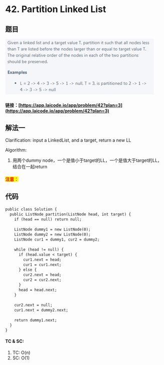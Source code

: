 # 42. Partition Linked List

## 题目

![](<../../.gitbook/assets/image (4) (1) (2) (1).png>)

#### 链接：[https://app.laicode.io/app/problem/42?plan=3](https://app.laicode.io/app/problem/42?plan=3)

## 解法一

Clarification: input a LinkedList, and a target, return a new LL

Algorithm:&#x20;

1. 用两个dummy node，一个是值小于target的LL，一个是值大于target的LL，结合在一起return

#### <mark style="color:red;">注意：</mark>

## 代码

```
public class Solution {
  public ListNode partition(ListNode head, int target) {
    if (head == null) return null;

    ListNode dummy1 = new ListNode(0);
    ListNode dummy2 = new ListNode(0);
    ListNode cur1 = dummy1, cur2 = dummy2;

    while (head != null) {
      if (head.value < target) {
        cur1.next = head;
        cur1 = cur1.next;
      } else {
        cur2.next = head;
        cur2 = cur2.next;
      }
      head = head.next;
    }

    cur2.next = null;
    cur1.next = dummy2.next;

    return dummy1.next;
  }
}
```

#### TC & SC:&#x20;

1. TC: O(n)
2. SC: O(1)
